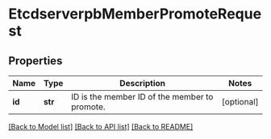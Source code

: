 # EtcdserverpbMemberPromoteRequest

## Properties
Name | Type | Description | Notes
------------ | ------------- | ------------- | -------------
**id** | **str** | ID is the member ID of the member to promote. | [optional] 

[[Back to Model list]](../README.md#documentation-for-models) [[Back to API list]](../README.md#documentation-for-api-endpoints) [[Back to README]](../README.md)


